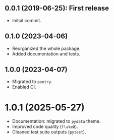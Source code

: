 ## 0.0.1 (2019-06-25): First release

* Initial commit.

## 0.1.0 (2023-04-06)

* Reorganized the whole package.
* Added documentation and tests.

## 1.0.0 (2023-04-07)

* Migrated to `poetry`.
* Enabled CI.

# 1.0.1 (2025-05-27)

* Documentation: migrated to `pydata` theme.
* Improved code quality (`flake8`).
* Cleaned test suite outputs (`pytest`).
